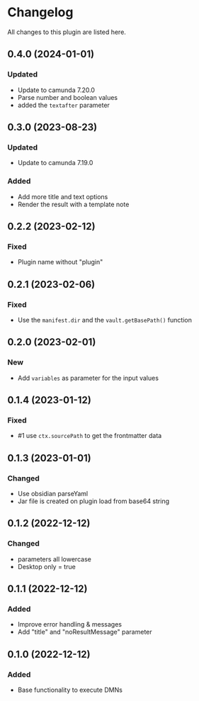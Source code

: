 # Changelog

All changes to this plugin are listed here.

## 0.4.0 (2024-01-01)

### Updated

- Update to camunda 7.20.0
- Parse number and boolean values
- added the `textafter` parameter

## 0.3.0 (2023-08-23)

### Updated

- Update to camunda 7.19.0

### Added

- Add more title and text options
- Render the result with a template note

## 0.2.2 (2023-02-12)

### Fixed

- Plugin name without "plugin"

## 0.2.1 (2023-02-06)

### Fixed

- Use the `manifest.dir` and the `vault.getBasePath()` function

## 0.2.0 (2023-02-01)

### New

- Add `variables` as parameter for the input values

## 0.1.4 (2023-01-12)

### Fixed

- #1 use `ctx.sourcePath` to get the frontmatter data

## 0.1.3 (2023-01-01)

### Changed

- Use obsidian parseYaml
- Jar file is created on plugin load from base64 string

## 0.1.2 (2022-12-12)

### Changed

- parameters all lowercase
- Desktop only = true

## 0.1.1 (2022-12-12)

### Added

- Improve error handling & messages
- Add "title" and "noResultMessage" parameter

## 0.1.0 (2022-12-12)

### Added

- Base functionality to execute DMNs